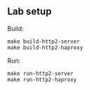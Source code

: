 ## Lab setup

Build:
~~~
make build-http2-server
make build-http2-haproxy
~~~

Run:
~~~
make run-http2-server
make run-http2-haproxy
~~~
